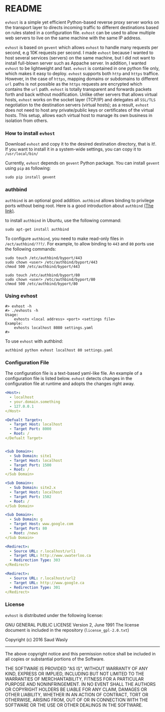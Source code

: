 # README #
`evhost` is a simple yet efficient Python-based reverse proxy server works on the transport layer to directs incoming traffic to different destinations based on rules stated in a configuration file. `evhost` can be used to allow multiple web servers to live on the same machine with the same IP address.

 `evhost` is based on `gevent` which allows `evhost` to handle many requests per second, e.g 10K requests per second. I made `evhost` because I wanted to host several services (servers) on the same machine, but I did not want to install full-blown server such as Appache server. In addition, I wanted `evhost` to be lightweight and fast. `evhost` is contained in one python file only, which makes it easy to deploy. `evhost` supports both `http` and `https` traffice. However, in the case of `https`, mapping domains or subdomains to different `url` paths is not possible as the `https` requests are encrypted which contains the `url` path. `evhost` is totally transparent and forwards packets forth and back without modification. Unlike other servers that allows virtual hosts, `evhost` works on the socket layer (TCP/IP) and delegates all `SSL/TLS` negotiation to the destination servers (virtual hosts); as a result, `evhost` does not need to host any private/public keys or certificates of the virtual hosts. This setup, allows each virtual host to manage its own business in isolation from others.

### How to install `evhost` ###
Download `evhost` and copy it to the desired destination directory, that is it!. 
If you want to install it in a system-wide settings, you can copy it to `/usr/local/bin/`

Currently, `evhost` depends on `gevent` Python package. You can install `gevent` using `pip` as following:
```
sudo pip install gevent
```

### authbind ###

`authbind` is an optional good addition. `authbind` allows binding to privilege ports without being root. Here is a good introduction about `authbind` [(The link)](https://mutelight.org/authbind).

to install `authbind` in Ubuntu, use the following command:
```
sudo apt-get install authbind
```
To configure `authbind`, you need to make read-only files in `/ect/authbind/???/`. For example, to allow binding to `443` and `80` ports use the following commands:
```
sudo touch /etc/authbind/byport/443
sudo chown <user> /etc/authbind/byport/443
chmod 500 /etc/authbind/byport/443
```
```
sudo touch /etc/authbind/byport/80
sudo chown <user> /etc/authbind/byport/80
chmod 500 /etc/authbind/byport/80
```


### Using evhost ###
```
#> evhost -h
#> ./evhosts -h
Usage:
    evhosts <local address> <port> <settings file>
Example:
    evhosts localhost 8080 settings.yaml
#> 

```
To use `evhost` with authbind:
```
authbind python evhost localhost 80 settings.yaml 
```

### Configuration File ###
The configuration file is a text-based yaml-like file. An example of a configuration file is listed below. `evhost` detects changes in the configuration file at runtime and adopts the changes right away.

```yaml
<Host>:
  - localhost
  - your.domain.something
  - 127.0.0.1
</Host>

<Defualt Target>:
  - Target Host: localhost
  - Target Port: 8000
  - Root: /
</Defualt Target>


<Sub Domain>:
  - Sub Domain: site1
  - Target Host: localhost
  - Target Port: 1500
  - Root: /
</Sub Domain>

<Sub Domain>:
  - Sub Domain: site2.x
  - Target Host: localhost
  - Target Port: 1502
  - Root: /
</Sub Domain>

<Sub Domain>:
  - Sub Domain: g
  - Target Host: www.google.com
  - Target Port: 80
  - Root: /news
</Sub Domain>

<Redirect>:
  - Source URL: r.localhost/url1
  - Target URL: http://www.uwaterloo.ca
  - Redirection Type: 303
</Redirect>

<Redirect>:
  - Source URL: r.localhost/url2
  - Target URL: http://www.google.ca
  - Redirection Type: 301
</Redirect>
```



### License ###
`evhost` is distributed under the following license:

GNU GENERAL PUBLIC LICENSE Version 2, June 1991
The license document is included in the repository (`license_gpl-2.0.txt`)

Copyright (c) 2016 Saud Wasly

-----

The above copyright notice and this permission notice shall be included in all copies or substantial portions of the Software.

THE SOFTWARE IS PROVIDED "AS IS", WITHOUT WARRANTY OF ANY KIND, EXPRESS OR IMPLIED, INCLUDING BUT NOT LIMITED TO THE WARRANTIES OF MERCHANTABILITY, FITNESS FOR A PARTICULAR PURPOSE AND NONINFRINGEMENT. IN NO EVENT SHALL THE AUTHORS OR COPYRIGHT HOLDERS BE LIABLE FOR ANY CLAIM, DAMAGES OR OTHER LIABILITY, WHETHER IN AN ACTION OF CONTRACT, TORT OR OTHERWISE, ARISING FROM, OUT OF OR IN CONNECTION WITH THE SOFTWARE OR THE USE OR OTHER DEALINGS IN THE SOFTWARE.